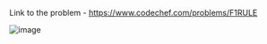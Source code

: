 Link to the problem - https://www.codechef.com/problems/F1RULE



![image](https://user-images.githubusercontent.com/57552973/224537301-e55c1950-b47a-4761-83c5-7ded6901a8e0.png)
